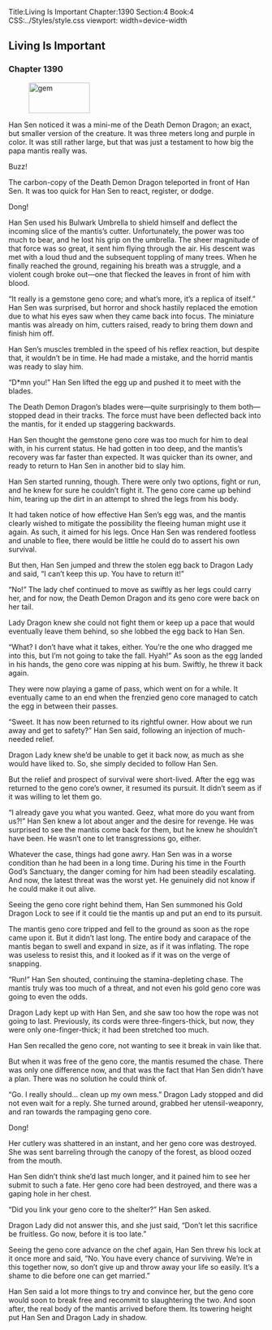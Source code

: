 Title:Living Is Important 
Chapter:1390 
Section:4 
Book:4 
CSS:../Styles/style.css 
viewport: width=device-width
  
## Living Is Important
### Chapter 1390 
<figure>
	<img src="../Images/gem.gif" alt="gem" id="gem" width="120" height="60" />
</figure>
  

  
  Han Sen noticed it was a mini-me of the Death Demon Dragon; an exact, but smaller version of the creature. It was three meters long and purple in color. It was still rather large, but that was just a testament to how big the papa mantis really was.

Buzz!

The carbon-copy of the Death Demon Dragon teleported in front of Han Sen. It was too quick for Han Sen to react, register, or dodge.

Dong!

Han Sen used his Bulwark Umbrella to shield himself and deflect the incoming slice of the mantis’s cutter. Unfortunately, the power was too much to bear, and he lost his grip on the umbrella. The sheer magnitude of that force was so great, it sent him flying through the air. His descent was met with a loud thud and the subsequent toppling of many trees. When he finally reached the ground, regaining his breath was a struggle, and a violent cough broke out—one that flecked the leaves in front of him with blood.

“It really is a gemstone geno core; and what’s more, it’s a replica of itself.” Han Sen was surprised, but horror and shock hastily replaced the emotion due to what his eyes saw when they came back into focus. The miniature mantis was already on him, cutters raised, ready to bring them down and finish him off.

Han Sen’s muscles trembled in the speed of his reflex reaction, but despite that, it wouldn’t be in time. He had made a mistake, and the horrid mantis was ready to slay him.

“D*mn you!” Han Sen lifted the egg up and pushed it to meet with the blades.

The Death Demon Dragon’s blades were—quite surprisingly to them both—stopped dead in their tracks. The force must have been deflected back into the mantis, for it ended up staggering backwards.

Han Sen thought the gemstone geno core was too much for him to deal with, in his current status. He had gotten in too deep, and the mantis’s recovery was far faster than expected. It was quicker than its owner, and ready to return to Han Sen in another bid to slay him.

Han Sen started running, though. There were only two options, fight or run, and he knew for sure he couldn’t fight it. The geno core came up behind him, tearing up the dirt in an attempt to shred the legs from his body.

It had taken notice of how effective Han Sen’s egg was, and the mantis clearly wished to mitigate the possibility the fleeing human might use it again. As such, it aimed for his legs. Once Han Sen was rendered footless and unable to flee, there would be little he could do to assert his own survival.

But then, Han Sen jumped and threw the stolen egg back to Dragon Lady and said, “I can’t keep this up. You have to return it!”

“No!” The lady chef continued to move as swiftly as her legs could carry her, and for now, the Death Demon Dragon and its geno core were back on her tail.

Lady Dragon knew she could not fight them or keep up a pace that would eventually leave them behind, so she lobbed the egg back to Han Sen.

“What? I don’t have what it takes, either. You’re the one who dragged me into this, but I’m not going to take the fall. Hyah!” As soon as the egg landed in his hands, the geno core was nipping at his bum. Swiftly, he threw it back again.

They were now playing a game of pass, which went on for a while. It eventually came to an end when the frenzied geno core managed to catch the egg in between their passes.

“Sweet. It has now been returned to its rightful owner. How about we run away and get to safety?” Han Sen said, following an injection of much-needed relief.

Dragon Lady knew she’d be unable to get it back now, as much as she would have liked to. So, she simply decided to follow Han Sen.

But the relief and prospect of survival were short-lived. After the egg was returned to the geno core’s owner, it resumed its pursuit. It didn’t seem as if it was willing to let them go.

“I already gave you what you wanted. Geez, what more do you want from us?!” Han Sen knew a lot about anger and the desire for revenge. He was surprised to see the mantis come back for them, but he knew he shouldn’t have been. He wasn’t one to let transgressions go, either.

Whatever the case, things had gone awry. Han Sen was in a worse condition than he had been in a long time. During his time in the Fourth God’s Sanctuary, the danger coming for him had been steadily escalating. And now, the latest threat was the worst yet. He genuinely did not know if he could make it out alive.

Seeing the geno core right behind them, Han Sen summoned his Gold Dragon Lock to see if it could tie the mantis up and put an end to its pursuit.

The mantis geno core tripped and fell to the ground as soon as the rope came upon it. But it didn’t last long. The entire body and carapace of the mantis began to swell and expand in size, as if it was inflating. The rope was useless to resist this, and it looked as if it was on the verge of snapping.

“Run!” Han Sen shouted, continuing the stamina-depleting chase. The mantis truly was too much of a threat, and not even his gold geno core was going to even the odds.

Dragon Lady kept up with Han Sen, and she saw too how the rope was not going to last. Previously, its cords were three-fingers-thick, but now, they were only one-finger-thick; it had been stretched too much.

Han Sen recalled the geno core, not wanting to see it break in vain like that.

But when it was free of the geno core, the mantis resumed the chase. There was only one difference now, and that was the fact that Han Sen didn’t have a plan. There was no solution he could think of.

“Go. I really should… clean up my own mess.” Dragon Lady stopped and did not even wait for a reply. She turned around, grabbed her utensil-weaponry, and ran towards the rampaging geno core.

Dong!

Her cutlery was shattered in an instant, and her geno core was destroyed. She was sent barreling through the canopy of the forest, as blood oozed from the mouth.

Han Sen didn’t think she’d last much longer, and it pained him to see her submit to such a fate. Her geno core had been destroyed, and there was a gaping hole in her chest.

“Did you link your geno core to the shelter?” Han Sen asked.

Dragon Lady did not answer this, and she just said, “Don’t let this sacrifice be fruitless. Go now, before it is too late.”

Seeing the geno core advance on the chef again, Han Sen threw his lock at it once more and said, “No. You have every chance of surviving. We’re in this together now, so don’t give up and throw away your life so easily. It’s a shame to die before one can get married.”

Han Sen said a lot more things to try and convince her, but the geno core would soon to break free and recommit to slaughtering the two. And soon after, the real body of the mantis arrived before them. Its towering height put Han Sen and Dragon Lady in shadow.
